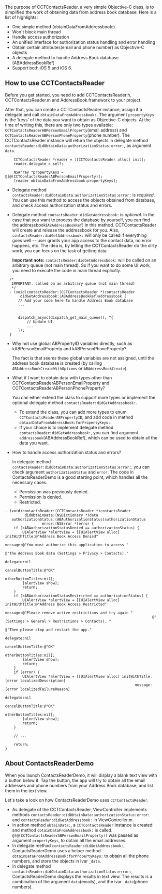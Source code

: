 The purpose of CCTContactsReader, a very simple Objective-C class, is to simplified the work of obtaining data from address book database. Here is a list of highlights:

- One simple method (obtainDataFromAddressbook:)
- Won't block main thread
- Handle access authorization
- An unified interface for authorization status handling and error handling
- Obtain certain attributes(email and phone number) as Objective-C objects
- A delegate method to handle Address Book database (ABAddressBookRef)
- Support both iOS 5 and iOS 6.


How to use CCTContactsReader
----

Before you get started, you need to add CCTContactsReader.h, CCTContactsReader.m and AddressBook.framework to your project.

After that, you can create a CCTContactsReader instance, assign it a delegate and call `obtainDataFromAddressbook:`. The argument `propertyKeys` is the 'keys' of the data you want to obtain as Objective-C objects. At the time of writing this, there are only two types available: `CCTContactsReaderABPersonEmailProperty`(email address) and `CCTContactsReaderABPersonPhoneProperty`(phone number). The CCTContactsReader instance will return the objects in delegate method `contactsReader:didObtainData:authorizationStatus:error:`, as argument `data`.

```
    CCTContactsReader *reader = [[CCTContactsReader alloc] init];
    reader.delegate = self;

    NSArray *propertyKeys = @[@(CCTContactsReaderABPersonEmailProperty)];
    [reader obtainDataFromAddressbook:propertyKeys];
```

- Delegate method `contactsReader:didObtainData:authorizationStatus:error:` is *required*. You can use this method to access the objects obtained from database, and check access authorization status and errors.

- Delegate method `contactsReader:didGetAddressbook:` is *optional*. In the case that you want to process the database by yourself, you can find the addressbook(`ABAddressBookRef`) in this method. CCTContactsReader will create and release the addressbook for you. Also, `contactsReader:didGetAddressbook:` will only be called if everything goes well -- user grants your app access to the contact data, no error happens, etc. The idea is, by letting the CCTContactsReader do the dirty work, you can focus on the task of getting data.
  
  **Important note:** `contactsReader:didGetAddressbook:` will be called on an arbitrary queue (not main thread). So if you want to do some UI work, you need to execute the code in main thread explicitly.
  
```
  /*
   IMPORTANT: called on an arbitrary queue (not main thread)
   */
  - (void)contactsReader:(CCTContactsReader *)contactsReader
       didGetAddressbook:(ABAddressBookRef)addressbook {
      // Add your code here to handle Address Book database
      ...
      
      
      dispatch_async(dispatch_get_main_queue(), ^{
          // Update UI
          ...
      });
  }
```
  
  
- Why not use global ABPropertyID variables directly, such as kABPersonEmailProperty and kABPersonPhoneProperty?

  The fact is that seems these global variables are not assigned, until the address book database is created (by calling `ABAddressBookCreateWithOptions` or `ABAddressBookCreate`).

- What if I want to obtain data with types other than CCTContactsReaderABPersonEmailProperty and CCTContactsReaderABPersonPhoneProperty?

  You can either extend the class to support more types or implement the optional delegate method `contactsReader:didGetAddressbook:`.

  - To extend the class, you can add more types to enum `CCTContactsReaderABPropertyID`, and add code in method `obtainDataFromAddressBook:forPropertyKeys:`.
  - If your choice is to implement delegate method `contactsReader:didGetAddressbook:`, you can find argument `addressbook`(ABAddressBookRef), which can be used to obtain all the data you want.
  
- How to handle access authorization status and errors?

  In delegate method `contactsReader:didObtainData:authorizationStatus:error:`, you can check argument `authorizationStatus` and `error`. The code in ContactsReaderDemo is a good starting point, which handles all the necessary cases.
  - Permission was previously denied.
  - Permission is denied.
  - Restricted.
  
```
- (void)contactsReader:(CCTContactsReader *)contactsReader
         didObtainData:(NSDictionary *)data
   authorizationStatus:(ABAuthorizationStatus)authorizationStatus
                 error:(NSError *)error {
    if (kABAuthorizationStatusDenied == authorizationStatus) {
        UIAlertView *alertView = [[UIAlertView alloc] initWithTitle:@"Address Book Access Denied"
                                                            message:@"You must authorize this application to access "
                                                                    @"the Address Book data (Settings > Privacy > Contacts)."
                                                           delegate:nil
                                                  cancelButtonTitle:@"OK"
                                                  otherButtonTitles:nil];
        [alertView show];
        return;
    }
    if (kABAuthorizationStatusRestricted == authorizationStatus) {
        UIAlertView *alertView = [[UIAlertView alloc] initWithTitle:@"Address Book Access Restricted"
                                                            message:@"Please remove active restrictions and try again "
                                                                    @"(Settings > General > Restrictions > Contacts). "
                                                                    @"Then please stop and restart the app."
                                                           delegate:nil
                                                  cancelButtonTitle:@"OK"
                                                  otherButtonTitles:nil];
        [alertView show];
        return;
    }    
    if (error) {
        UIAlertView *alertView = [[UIAlertView alloc] initWithTitle:[error localizedDescription]
                                                            message:[error localizedFailureReason]
                                                           delegate:nil
                                                  cancelButtonTitle:@"OK"
                                                  otherButtonTitles:nil];
        [alertView show];
        return;
    }

    // ...
    
    return;
}
```
  

About ContactsReaderDemo
----

When you launch ContactsReaderDemo, it will display a blank text view with a button below it. Tap the button, the app will try to obtain all the email addresses and phone numbers from your Address Book database, and list them in the text view.

Let's take a look on how ContactsReaderDemo uses `CCTContactsReader`.

- As delegate of the CCTContactsReader, ViewController implements methods `contactsReader:didObtainData:authorizationStatus:error:` and `contactsReader:didGetAddressbook:` in ViewController.m.
- In action method `obtainData:`, a `CCTContactsReader` instance is created and method `obtainDataFromAddressbook:` is called. `@[@(CCTContactsReaderABPersonEmailProperty)]` was passed as argument `propertyKeys`, to obtain all the email addresses.
- In delegate method `contactsReader:didGetAddressbook:`, ContactsReaderDemo uses a helper method `obtainDataFromAddressBook:forPropertyKeys:` to obtain all the phone numbers, and store the objects in ivar `_data`.
- In delegate method `contactsReader:didObtainData:authorizationStatus:error:`, ContactsReaderDemo displays the results in text view.
  The results is a combination of the argument `data`(emails), and the ivar `_data`(phone numbers).

